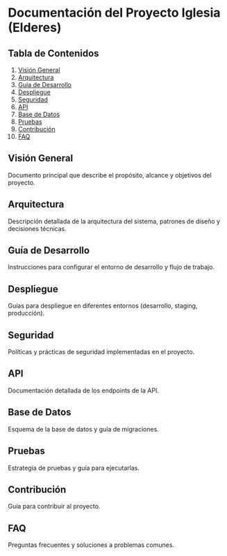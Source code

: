 # Documentación del Proyecto Iglesia (Elderes)

## Tabla de Contenidos
1. [Visión General](#visión-general)
2. [Arquitectura](#arquitectura)
3. [Guía de Desarrollo](#guía-de-desarrollo)
4. [Despliegue](#despliegue)
5. [Seguridad](#seguridad)
6. [API](#api)
7. [Base de Datos](#base-de-datos)
8. [Pruebas](#pruebas)
9. [Contribución](#contribución)
10. [FAQ](#faq)

## Visión General
Documento principal que describe el propósito, alcance y objetivos del proyecto.

## Arquitectura
Descripción detallada de la arquitectura del sistema, patrones de diseño y decisiones técnicas.

## Guía de Desarrollo
Instrucciones para configurar el entorno de desarrollo y flujo de trabajo.

## Despliegue
Guías para despliegue en diferentes entornos (desarrollo, staging, producción).

## Seguridad
Políticas y prácticas de seguridad implementadas en el proyecto.

## API
Documentación detallada de los endpoints de la API.

## Base de Datos
Esquema de la base de datos y guía de migraciones.

## Pruebas
Estrategia de pruebas y guía para ejecutarlas.

## Contribución
Guía para contribuir al proyecto.

## FAQ
Preguntas frecuentes y soluciones a problemas comunes.
